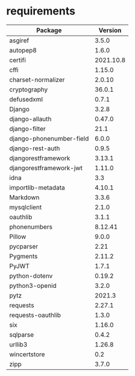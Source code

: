 <h1>requirements</h1>

| Package                  | Version   |
| ------------------------ | --------- |
| asgiref                  | 3.5.0     |
| autopep8                 | 1.6.0     |
| certifi                  | 2021.10.8 |
| cffi                     | 1.15.0    |
| charset-normalizer       | 2.0.10    |
| cryptography             | 36.0.1    |
| defusedxml               | 0.7.1     |
| Django                   | 3.2.8     |
| django-allauth           | 0.47.0    |
| django-filter            | 21.1      |
| django-phonenumber-field | 6.0.0     |
| django-rest-auth         | 0.9.5     |
| djangorestframework      | 3.13.1    |
| djangorestframework-jwt  | 1.11.0    |
| idna                     | 3.3       |
| importlib-metadata       | 4.10.1    |
| Markdown                 | 3.3.6     |
| mysqlclient              | 2.1.0     |
| oauthlib                 | 3.1.1     |
| phonenumbers             | 8.12.41   |
| Pillow                   | 9.0.0     |
| pycparser                | 2.21      |
| Pygments                 | 2.11.2    |
| PyJWT                    | 1.7.1     |
| python-dotenv            | 0.19.2    |
| python3-openid           | 3.2.0     |
| pytz                     | 2021.3    |
| requests                 | 2.27.1    |
| requests-oauthlib        | 1.3.0     |
| six                      | 1.16.0    |
| sqlparse                 | 0.4.2     |
| urllib3                  | 1.26.8    |
| wincertstore             | 0.2       |
| zipp                     | 3.7.0     |
